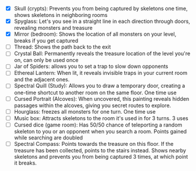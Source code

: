- [x] Skull (crypts): Prevents you from being captured by skeletons one time,
      shows skeletons in neighboring rooms
- [x] Spyglass: Let's you see in a straight line in each direction through
      doors, revealing monsters and treasure
- [x] Mirror (bedroom): Shows the location of all monsters on your level, breaks
      if you get captured
- [ ] Thread: Shows the path back to the exit
- [ ] Crystal Ball: Permanently reveals the treasure location of the level
      you're on, can only be used once
- [ ] Jar of Spiders: allows you to set a trap to slow down opponents
- [ ] Ethereal Lantern: When lit, it reveals invisible traps in your current
      room and the adjacent ones.
- [ ] Spectral Quill (Study): Allows you to draw a temporary door, creating a
      one-time shortcut to another room on the same floor. One time use
- [ ] Cursed Portrait (Alcoves): When uncovered, this painting reveals hidden
      passages within the alcoves, giving you secret routes to explore.
- [ ] Hourglass: freezes all monsters for one turn. One time use
- [ ] Music box: Attracts skeletons to the room it's used in for 3 turns. 3 uses
- [ ] Cursed dice (game room): Has 50/50 chance of teleporting a random skeleton
      to you or an opponent when you search a room. Points gained while
      searching are doubled
- [ ] Spectral Compass: Points towards the treasure on this floor. If the
      treasure has been collected, points to the stairs instead. Shows nearby
      skeletons and prevents you from being captured 3 times, at which point it
      breaks.

